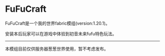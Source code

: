 # FuFuCraft

FuFuCraft是一个我的世界fabric模组(version:1.20.1)。

安装本后玩家可以在游戏中体验到初音未来fufu特色玩法。

----------------------------------------

本模组目前仅供服务器葱葱世界使用，暂不考虑发布。
